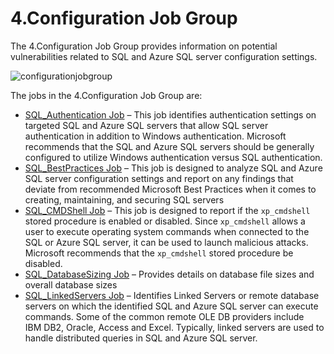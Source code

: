 # 4.Configuration Job Group

The 4.Configuration Job Group provides information on potential vulnerabilities related to SQL and
Azure SQL server configuration settings.

![configurationjobgroup](/img/product_docs/accessanalyzer/11.6/accessanalyzer/solutions/databases/postgresql/configurationjobgroup.webp)

The jobs in the 4.Configuration Job Group are:

- [SQL_Authentication Job](/docs/accessanalyzer/11.6/solutions/databases/sql/configuration/sql_authentication.md)
  – This job identifies authentication settings on targeted SQL and Azure SQL servers that allow SQL
  server authentication in addition to Windows authentication. Microsoft recommends that the SQL and
  Azure SQL servers should be generally configured to utilize Windows authentication versus SQL
  authentication.
- [SQL_BestPractices Job](/docs/accessanalyzer/11.6/solutions/databases/sql/configuration/sql_bestpractices.md)
  – This job is designed to analyze SQL and Azure SQL server configuration settings and report on
  any findings that deviate from recommended Microsoft Best Practices when it comes to creating,
  maintaining, and securing SQL servers
- [SQL_CMDShell Job](/docs/accessanalyzer/11.6/solutions/databases/sql/configuration/sql_cmdshell.md)
  – This job is designed to report if the `xp_cmdshell `stored procedure is enabled or disabled.
  Since `xp_cmdshell` allows a user to execute operating system commands when connected to the SQL
  or Azure SQL server, it can be used to launch malicious attacks. Microsoft recommends that the
  `xp_cmdshell` stored procedure be disabled.
- [SQL_DatabaseSizing Job](/docs/accessanalyzer/11.6/solutions/databases/sql/configuration/sql_databasesizing.md)
  – Provides details on database file sizes and overall database sizes
- [SQL_LinkedServers Job](/docs/accessanalyzer/11.6/solutions/databases/sql/configuration/sql_linkedservers.md)
  – Identifies Linked Servers or remote database servers on which the identified SQL and Azure
  SQL server can execute commands. Some of the common remote OLE DB providers include IBM DB2,
  Oracle, Access and Excel. Typically, linked servers are used to handle distributed queries in SQL
  and Azure SQL server.
